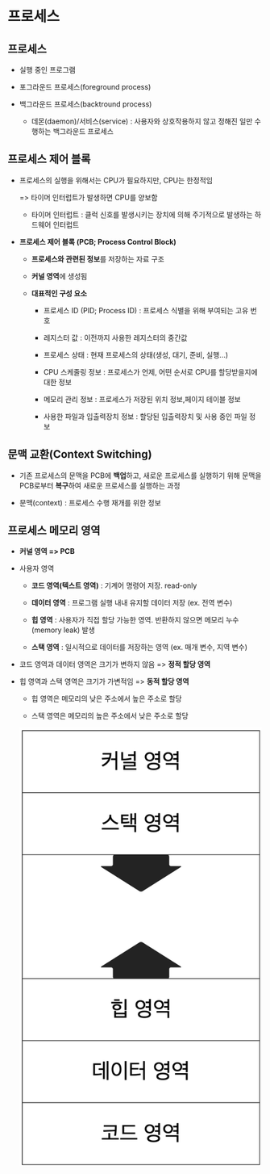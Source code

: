 # 프로세스

## 프로세스

- 실행 중인 프로그램

- 포그라운드 프로세스(foreground process)

- 백그라운드 프로세스(backtround process)
  
  - 데몬(daemon)/서비스(service) : 사용자와 상호작용하지 않고 정해진 일만 수행하는 백그라운드 프로세스

## 프로세스 제어 블록

- 프로세스의 실행을 위해서는 CPU가 필요하지만, CPU는 한정적임
  
  => 타이머 인터럽트가 발생하면 CPU를 양보함
  
  - 타이머 인터럽트 : 클럭 신호를 발생시키는 장치에 의해 주기적으로 발생하는 하드웨어 인터럽트

- **프로세스 제어 블록 (PCB; Process Control Block)**
  
  - **프로세스와 관련된 정보**를 저장하는 자료 구조
  
  - **커널 영역**에 생성됨
  
  - **대표적인 구성 요소**
    
    - 프로세스 ID (PID; Process ID) : 프로세스 식별을 위해 부여되는 고유 번호
    
    - 레지스터 값 : 이전까지 사용한 레지스터의 중간값
    
    - 프로세스 상태 : 현재 프로세스의 상태(생성, 대기, 준비, 실행...)
    
    - CPU 스케줄링 정보 : 프로세스가 언제, 어떤 순서로 CPU를 할당받을지에 대한 정보
    
    - 메모리 관리 정보 : 프로세스가 저장된 위치 정보,페이지 테이블 정보
    
    - 사용한 파일과 입출력장치 정보 : 할당된 입출력장치 및 사용 중인 파일 정보

## 문맥 교환(Context Switching)

- 기존 프로세스의 문맥을 PCB에 **백업**하고, 새로운 프로세스를 실행하기 위해 문맥을 PCB로부터 **복구**하여 새로운 프로세스를 실행하는 과정

- 문맥(context) : 프로세스 수행 재개를 위한 정보

## 프로세스 메모리 영역

- **커널 영역 => PCB**

- 사용자 영역
  
  - **코드 영역(텍스트 영역)** : 기계어 명령어 저장. read-only
  
  - **데이터 영역** : 프로그램 실행 내내 유지할 데이터 저장 (ex. 전역 변수)
  
  - **힙 영역** : 사용자가 직접 할당 가능한 영역. 반환하지 않으면 메모리 누수(memory leak) 발생
  
  - **스택 영역** : 일시적으로 데이터를 저장하는 영역 (ex. 매개 변수, 지역 변수)

- 코드 영역과 데이터 영역은 크기가 변하지 않음 => **정적 할당 영역**

- 힙 영역과 스택 영역은 크기가 가변적임 => **동적 할당 영역**
  
  - 힙 영역은 메모리의 낮은 주소에서 높은 주소로 할당
  
  - 스택 영역은 메모리의 높은 주소에서 낮은 주소로 할당
  
  ![프로세스의 메모리 영역](./image/memory.png)
